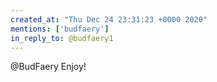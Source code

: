 ```yaml
---
created_at: "Thu Dec 24 23:31:23 +0000 2020"
mentions: ['budfaery']
in_reply_to: @budfaery1
---
```


@BudFaery Enjoy!